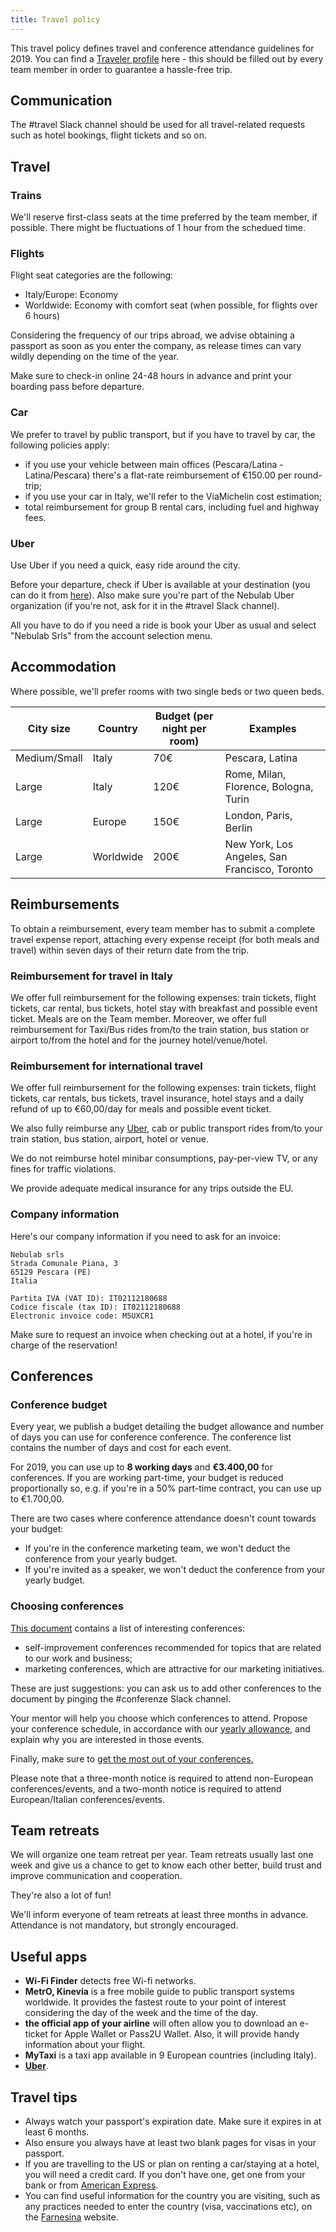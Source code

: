 ```yaml
---
title: Travel policy
---
```

This travel policy defines travel and conference attendance guidelines for 2019. You can find
a [Traveler profile](https://drive.google.com/file/d/1aW0GJGBOhCsYzHR2vgt-d5yh0bN5-cqg/) here -
this should be filled out by every team member in order to guarantee a hassle-free trip.

## Communication

The #travel Slack channel should be used for all travel-related requests such as hotel bookings, 
flight tickets and so on. 

## Travel

### Trains

We'll reserve first-class seats at the time preferred by the team member, if possible. There might
be fluctuations of 1 hour from the schedued time.

### Flights

Flight seat categories are the following:

- Italy/Europe: Economy
- Worldwide: Economy with comfort seat (when possible, for flights over 6 hours)

Considering the frequency of our trips abroad, we advise obtaining a passport as soon as you enter
the company, as release times can vary wildly depending on the time of the year.

Make sure to check-in online 24-48 hours in advance and print your boarding pass before departure.

### Car

We prefer to travel by public transport, but if you have to travel by car, the following policies 
apply:

- if you use your vehicle between main offices (Pescara/Latina - Latina/Pescara) there's a flat-rate
reimbursement of €150.00 per round-trip;
- if you use your car in Italy, we'll refer to the ViaMichelin cost estimation;
- total reimbursement for group B rental cars, including fuel and highway fees.

### Uber

Use Uber if you need a quick, easy ride around the city.

Before your departure, check if Uber is available at your destination (you can do it from
[here](https://www.uber.com/it/cities/)). Also make sure you're part of the Nebulab Uber
organization (if you're not, ask for it in the #travel Slack channel).

All you have to do if you need a ride is book your Uber as usual and select "Nebulab Srls" from the
account selection menu.

## Accommodation

Where possible, we'll prefer rooms with two single beds or two queen beds.

| City size    | Country   | Budget (per night per room) | Examples                                      |
|--------------|-----------|-----------------------------|-----------------------------------------------|
| Medium/Small | Italy     | 70€                         | Pescara, Latina                               |
| Large        | Italy     | 120€                        | Rome, Milan, Florence, Bologna, Turin         |
| Large        | Europe    | 150€                        | London, Paris, Berlin                         |
| Large        | Worldwide | 200€                        | New York, Los Angeles, San Francisco, Toronto |

## Reimbursements

To obtain a reimbursement, every team member has to submit a complete travel expense report,
attaching every expense receipt (for both meals and travel) within seven days of their return
date from the trip.

### Reimbursement for travel in Italy

We offer full reimbursement for the following expenses: train tickets, flight tickets, car rental,
bus tickets, hotel stay with breakfast and possible event ticket. Meals are on the Team member.
Moreover, we offer full reimbursement for Taxi/Bus rides from/to the train station, bus station or
airport to/from the hotel and for the journey hotel/venue/hotel.

### Reimbursement for international travel

We offer full reimbursement for the following expenses: train tickets, flight tickets, car rentals,
bus tickets, travel insurance, hotel stays and a daily refund of up to €60,00/day for meals and
possible event ticket.

We also fully reimburse any [Uber](#uber), cab or public transport rides from/to your train station,
bus station, airport, hotel or venue.

We do not reimburse hotel minibar consumptions, pay-per-view TV, or any fines for traffic
violations.

We provide adequate medical insurance for any trips outside the EU.

### Company information

Here's our company information if you need to ask for an invoice:

```
Nebulab srls
Strada Comunale Piana, 3
65129 Pescara (PE)
Italia
```

```
Partita IVA (VAT ID): IT02112180688
Codice fiscale (tax ID): IT02112180688
Electronic invoice code: M5UXCR1
```

Make sure to request an invoice when checking out at a hotel, if you're in charge of the
reservation!
  
## Conferences

### Conference budget

Every year, we publish a budget detailing the budget allowance and number of days you can use for
conference conference. The conference list contains the number of days and cost for each event.

For 2019, you can use up to **8 working days** and **€3.400,00** for conferences. If you are working
part-time, your budget is reduced proportionally so, e.g. if you're in a 50% part-time contract, you
can use up to €1.700,00.

There are two cases where conference attendance doesn't count towards your budget:

- If you're in the conference marketing team, we won't deduct the conference from your yearly 
  budget.
- If you're invited as a speaker, we won't deduct the conference from your yearly budget.

### Choosing conferences

[This document](https://docs.google.com/document/d/1QX6YhV3GMPwE9sQ8x52wDhUzyhKRfXxG2jqAFrt3tsQ)
contains a list of interesting conferences:

- self-improvement conferences recommended for topics that are related to our work and business;
- marketing conferences, which are attractive for our marketing initiatives.

These are just suggestions: you can ask us to add other conferences to the document by pinging the
\#conferenze Slack channel.

Your mentor will help you choose which conferences to attend. Propose your conference schedule,
in accordance with our [yearly allowance](#yearly-budget-and-days-amount), and explain why you are
interested in those events.

Finally, make sure to [get the most out of your conferences.](personal-growth#conferences)

Please note that a three-month notice is required to attend non-European conferences/events, and a
two-month notice is required to attend European/Italian conferences/events.

## Team retreats

We will organize one team retreat per year. Team retreats usually last one week and give us a chance
to get to know each other better, build trust and improve communication and cooperation.

They're also a lot of fun!

We'll inform everyone of team retreats at least three months in advance. Attendance is not 
mandatory, but strongly encouraged.

## Useful apps

- **Wi-Fi Finder** detects free Wi-fi networks.
- **MetrO, Kinevia** is a free mobile guide to public transport systems worldwide. It provides the
fastest route to your point of interest considering the day of the week and the time of the day.
- **the official app of your airline** will often allow you to download an e-ticket for Apple 
Wallet or Pass2U Wallet. Also, it will provide handy information about your flight.
- **MyTaxi** is a taxi app available in 9 European countries (including Italy).
- **[Uber](#uber)**.

## Travel tips

- Always watch your passport's expiration date. Make sure it expires in at least 6 months.
- Also ensure you always have at least two blank pages for visas in your passport.  
- If you are travelling to the US or plan on renting a car/staying at a hotel, you will need a 
  credit card. If you don't have one, get one from your bank or from 
  [American Express](https://www.americanexpress.com/it/).
- You can find useful information for the country you are visiting, such as any practices needed to
  enter the country (visa, vaccinations etc), on the [Farnesina](http://www.viaggiaresicuri.it/home.html)
  website.
